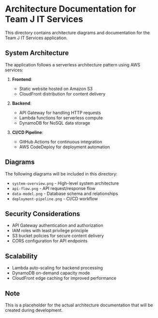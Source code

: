 # Architecture Documentation for Team J IT Services

This directory contains architecture diagrams and documentation for the Team J IT Services application.

## System Architecture

The application follows a serverless architecture pattern using AWS services:

1. **Frontend**:
   - Static website hosted on Amazon S3
   - CloudFront distribution for content delivery

2. **Backend**:
   - API Gateway for handling HTTP requests
   - Lambda functions for serverless compute
   - DynamoDB for NoSQL data storage

3. **CI/CD Pipeline**:
   - GitHub Actions for continuous integration
   - AWS CodeDeploy for deployment automation

## Diagrams

The following diagrams will be included in this directory:

- `system-overview.png` - High-level system architecture
- `api-flow.png` - API request/response flow
- `data-model.png` - Database schema and relationships
- `deployment-pipeline.png` - CI/CD workflow

## Security Considerations

- API Gateway authentication and authorization
- IAM roles with least privilege principle
- S3 bucket policies for secure content delivery
- CORS configuration for API endpoints

## Scalability

- Lambda auto-scaling for backend processing
- DynamoDB on-demand capacity mode
- CloudFront edge caching for improved performance

## Note

This is a placeholder for the actual architecture documentation that will be created during development.
